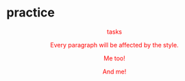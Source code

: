 # practice
tasks
<html>
<head>
<style>
p {
  text-align: center;
  color: red;
} 
</style>
</head>
<body>

<p>Every paragraph will be affected by the style.</p>
<p id="para1">Me too!</p>
<p>And me!</p>

</body>
</html>
